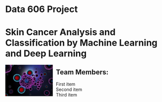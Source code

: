 # Data 606 Project
# Skin Cancer Analysis and Classification by Machine Learning and Deep Learning

<img src="logo/logo.jpg"
     alt="Cancer Cell"
     style="float: left; margin-right: 10px;" width="150"/>

## Team Members: 
- First item
- Second item
- Third item
